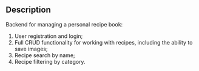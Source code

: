 ## Description

Backend for managing a personal recipe book:

1. User registration and login;
2. Full CRUD functionality for working with recipes, including the ability to save images;
3. Recipe search by name;
4. Recipe filtering by category.
